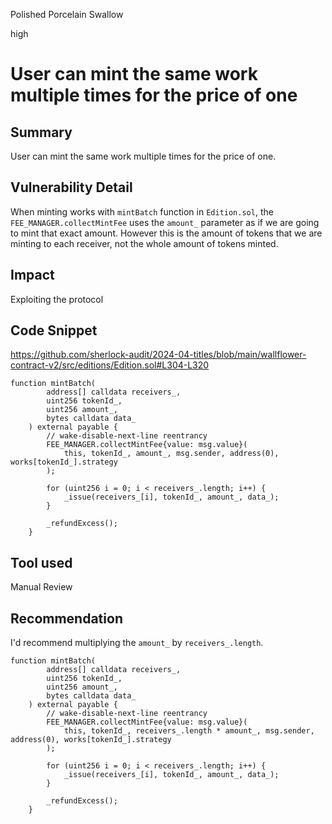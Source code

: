 Polished Porcelain Swallow

high

# User can mint the same work multiple times for the price of one

## Summary
User can mint the same work multiple times for the price of one.
## Vulnerability Detail
When minting works with `mintBatch` function in `Edition.sol`, the `FEE_MANAGER.collectMintFee` uses the `amount_` parameter as if we are going to mint that exact amount. However this is the amount of tokens that we are minting to each receiver, not the whole amount of tokens minted.
## Impact
Exploiting the protocol
## Code Snippet
https://github.com/sherlock-audit/2024-04-titles/blob/main/wallflower-contract-v2/src/editions/Edition.sol#L304-L320
```Solidity
function mintBatch(
        address[] calldata receivers_,
        uint256 tokenId_,
        uint256 amount_,
        bytes calldata data_
    ) external payable {
        // wake-disable-next-line reentrancy
        FEE_MANAGER.collectMintFee{value: msg.value}(
            this, tokenId_, amount_, msg.sender, address(0), works[tokenId_].strategy
        );

        for (uint256 i = 0; i < receivers_.length; i++) {
            _issue(receivers_[i], tokenId_, amount_, data_);
        }

        _refundExcess();
    }
```
## Tool used

Manual Review

## Recommendation
I'd recommend multiplying the `amount_` by `receivers_.length`.
```Solidity
function mintBatch(
        address[] calldata receivers_,
        uint256 tokenId_,
        uint256 amount_,
        bytes calldata data_
    ) external payable {
        // wake-disable-next-line reentrancy
        FEE_MANAGER.collectMintFee{value: msg.value}(
            this, tokenId_, receivers_.length * amount_, msg.sender, address(0), works[tokenId_].strategy
        );

        for (uint256 i = 0; i < receivers_.length; i++) {
            _issue(receivers_[i], tokenId_, amount_, data_);
        }

        _refundExcess();
    }
```